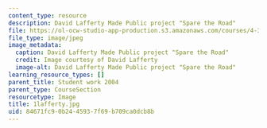 ```yaml
---
content_type: resource
description: David Lafferty Made Public project "Spare the Road"
file: https://ol-ocw-studio-app-production.s3.amazonaws.com/courses/4-301-introduction-to-the-visual-arts-spring-2007/84671fc90b2445937f69b709ca0dcb8b_1lafferty.jpg
file_type: image/jpeg
image_metadata:
  caption: David Lafferty Made Public project "Spare the Road"
  credit: Image courtesy of David Lafferty
  image-alt: David Lafferty Made Public project "Spare the Road"
learning_resource_types: []
parent_title: Student work 2004
parent_type: CourseSection
resourcetype: Image
title: 1lafferty.jpg
uid: 84671fc9-0b24-4593-7f69-b709ca0dcb8b
---
```

